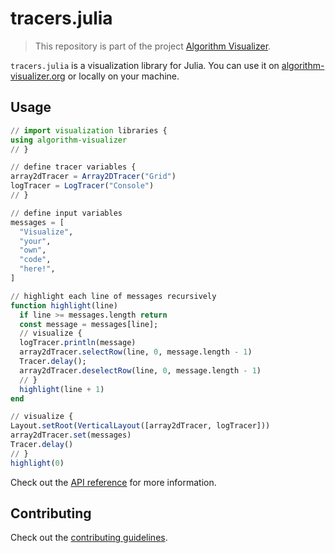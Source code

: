 # tracers.julia

> This repository is part of the project [Algorithm Visualizer](https://github.com/algorithm-visualizer).

`tracers.julia` is a visualization library for Julia.
You can use it on [algorithm-visualizer.org](https://algorithm-visualizer.org/) or locally on your machine.

## Usage

```julia
// import visualization libraries {
using algorithm-visualizer
// }

// define tracer variables {
array2dTracer = Array2DTracer("Grid")
logTracer = LogTracer("Console")
// }

// define input variables
messages = [
  "Visualize",
  "your",
  "own",
  "code",
  "here!",
]

// highlight each line of messages recursively
function highlight(line)
  if line >= messages.length return
  const message = messages[line];
  // visualize {
  logTracer.println(message)
  array2dTracer.selectRow(line, 0, message.length - 1)
  Tracer.delay();
  array2dTracer.deselectRow(line, 0, message.length - 1)
  // }
  highlight(line + 1)
end

// visualize {
Layout.setRoot(VerticalLayout([array2dTracer, logTracer]))
array2dTracer.set(messages)
Tracer.delay()
// }
highlight(0)
```

Check out the [API reference](https://likewu.github.io/tracers.julia/) for more information.

## Contributing

Check out the [contributing guidelines](https://github.com/likewu/tracers.julia/blob/master/CONTRIBUTING.md).